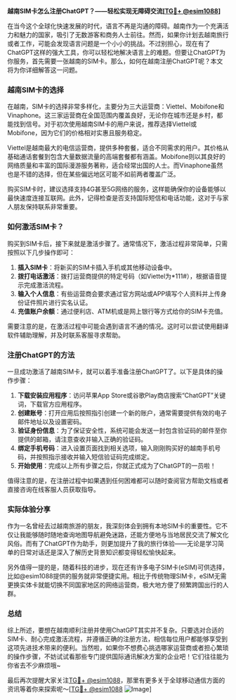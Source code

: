 **越南SIM卡怎么注册ChatGPT？——轻松实现无障碍交流[[TG💪+ @esim1088](https://t.me/s/esim1088)]**

在当今这个全球化快速发展的时代，语言不再是沟通的障碍。越南作为一个充满活力和魅力的国家，吸引了无数游客和商务人士前往。然而，如果你计划去越南旅行或者工作，可能会发现语言问题是一个小小的挑战。不过别担心，现在有了ChatGPT这样的强大工具，你可以轻松地解决语言上的难题。但要让ChatGPT为你服务，首先需要一张越南的SIM卡。那么，如何在越南注册ChatGPT呢？本文将为你详细解答这一问题。

### 越南SIM卡的选择

在越南，SIM卡的选择非常多样化，主要分为三大运营商：Viettel、Mobifone和Vinaphone。这三家运营商在全国范围内覆盖良好，无论你在城市还是乡村，都能找到信号。对于初次使用越南SIM卡的用户来说，推荐选择Viettel或Mobifone，因为它们的价格相对实惠且服务稳定。

Viettel是越南最大的电信运营商，提供多种套餐，适合不同需求的用户。其价格从基础通话套餐到包含大量数据流量的高端套餐都有涵盖。Mobifone则以其良好的网络质量和丰富的国际漫游服务著称，适合经常出国的人士。而Vinaphone虽然也是不错的选择，但在某些偏远地区可能不如前两者覆盖广泛。

购买SIM卡时，建议选择支持4G甚至5G网络的服务，这样能确保你的设备能够以最快速度连接互联网。此外，记得检查是否支持国际短信和电话功能，这对于与家人朋友保持联系非常重要。

### 如何激活SIM卡？

购买到SIM卡后，接下来就是激活步骤了。通常情况下，激活过程非常简单，只需按照以下几步操作即可：

1. **插入SIM卡**：将新买的SIM卡插入手机或其他移动设备中。
2. **拨打电话激活**：拨打运营商提供的特定号码（如Viettel为*111#），根据语音提示完成激活流程。
3. **输入个人信息**：有些运营商会要求通过官方网站或APP填写个人资料并上传身份证件照片进行实名认证。
4. **充值账户余额**：通过便利店、ATM机或是网上银行等方式给你的SIM卡充值。

需要注意的是，在激活过程中可能会遇到语言不通的情况。这时可以尝试使用翻译软件辅助理解，并及时联系客服寻求帮助。

### 注册ChatGPT的方法

一旦成功激活了越南SIM卡，就可以着手准备注册ChatGPT了。以下是具体的操作步骤：

1. **下载安装应用程序**：访问苹果App Store或谷歌Play商店搜索“ChatGPT”关键词，下载官方应用程序。
2. **创建账号**：打开应用后按照指引创建一个新的账户，通常需要提供有效的电子邮件地址以及设置密码。
3. **验证身份信息**：为了保证安全性，系统可能会发送一封包含验证码的邮件至你提供的邮箱，请注意查收并输入正确的验证码。
4. **绑定手机号码**：进入设置页面找到相关选项，输入刚刚购买好的越南手机号码，并按照指示接收并输入短信验证码完成绑定。
5. **开始使用**：完成以上所有步骤之后，你就正式成为了ChatGPT的一员啦！

值得注意的是，在注册过程中如果遇到任何困难都可以随时查阅官方帮助文档或者直接咨询在线客服人员获取指导。

### 实际体验分享

作为一名曾经去过越南旅游的朋友，我深刻体会到拥有本地SIM卡的重要性。它不仅让我能够随时随地查询地图导航避免迷路，还能方便地与当地居民交流了解文化风俗。而有了ChatGPT作为助手，则更加提升了我的旅行体验——无论是学习简单的日常对话还是深入了解历史背景知识都变得轻松愉快起来。

另外值得一提的是，随着科技的进步，现在还有许多电子SIM卡(eSIM)可供选择，比如@esim1088提供的服务就非常便捷实用。相比于传统物理SIM卡，eSIM无需更换实体卡就能切换不同国家地区的网络运营商，极大地方便了频繁跨国出行的人群。

### 总结

综上所述，要想在越南顺利注册并使用ChatGPT其实并不复杂。只要选对合适的SIM卡、耐心完成激活流程，并遵循正确的注册方法，相信每位用户都能够享受到这项先进技术带来的便利。当然啦，如果你不想费心挑选哪家运营商或者担心繁琐的操作步骤，不妨试试看那些专门提供国际通讯解决方案的企业吧！它们往往能为你省去不少麻烦哦~

最后再次提醒大家关注[TG💪+ @esim1088](https://t.me/s/esim1088)，那里有更多关于全球移动通信方面的资讯等着你来探索呢～[[TG💪+ @esim1088](https://t.me/s/esim1088) ![Image](https://i.postimg.cc/4NQfJmqS/Snipaste-2025-05-13-00-14-12.png)]